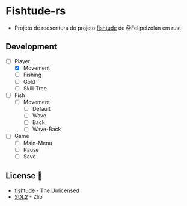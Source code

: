 # Fishtude-rs

- Projeto de reescritura do projeto [fishtude](https://github.com/FelipeIzolan/fishtude) de @FelipeIzolan em rust

## Development

- [ ] Player
    - [x] Movement
    - [ ] Fishing
    - [ ] Gold
    - [ ] Skill-Tree

- [ ] Fish
    - [ ] Movement
        - [ ] Default
        - [ ] Wave
        - [ ] Back
        - [ ] Wave-Back

- [ ] Game
    - [ ] Main-Menu 
    - [ ] Pause
    - [ ] Save

## License 📜

- [fishtude](https://github.com/FelipeIzolan/fishtude) - The Unlicensed
- [SDL2](https://github.com/libsdl-org/SDL) - Zlib
